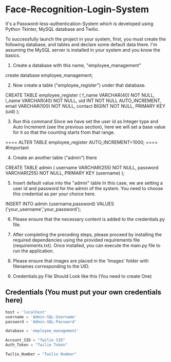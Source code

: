 # Face-Recognition-Login-System

It's a Password-less-authentication-System which is developed using Python Tkinter, MySQL database and Twilio.

To successfully launch the project in your system, first, you must create the following database, and tables and declare some default data there. I'm assuming the MySQL server is installed in your system and you know the basics.

1. Create a database with this name, "employee_management"

create database employee_management;

2. Now create a table ("employee_register") under that database.

CREATE TABLE employee_register (
f_name VARCHAR(40) NOT NULL,
l_name VARCHAR(40) NOT NULL,
uid INT NOT NULL AUTO_INCREMENT,
email VARCHAR(100) NOT NULL,
contact BIGINT NOT NULL,
PRIMARY KEY (uid)
);

3. Run this command
   Since we have set the user id as Integer type and Auto Increment (see the previous section), here we will set a base value for it so that the counting starts from that range.

==== ALTER TABLE employee_register AUTO_INCREMENT=1000; ==== #Important

4. Create an another table ("admin") there

CREATE TABLE admin (
username VARCHAR(255) NOT NULL,
password VARCHAR(255) NOT NULL,
PRIMARY KEY (username)
);

5. Insert default value into the "admin" table
   In this case, we are setting a user id and password for the admin of the system. You need to choose this credential as per your choice here.

INSERT INTO admin (username,password) VALUES ('your_username','your_password');

6. Please ensure that the necessary content is added to the credentials.py file.

7. After completing the preceding steps, please proceed by installing the required dependencies using the provided requirements file (requirements.txt). Once installed, you can execute the main.py file to run the application.

8. Please ensure that images are placed in the 'Images' folder with filenames corresponding to the UID.

9. Credentials.py File Should Look like this (You need to create One)

## Credentials (You must put your own credentials here)

```python
host = 'localhost'
username = 'Admin-SQL-Username'
password = 'Admin-SQL-Password'

database = 'employee_management'

Account_SID = "Twilio SID"
Auth_Token = "Twilio Token"

Twilio_Number = "Twilio Number"

```
